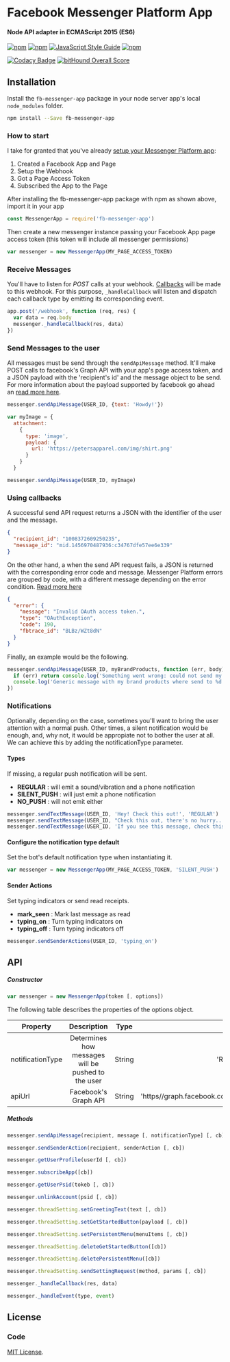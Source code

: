 # Facebook Messenger Platform App

#### Node API adapter in ECMAScript 2015 (ES6)

[![npm](https://img.shields.io/npm/v/npm.svg)](https://www.npmjs.com/package/fb-messenger-app) [![npm](https://img.shields.io/npm/dm/fb-messenger-app.svg)](https://www.npmjs.com/package/fb-messenger-app) [![JavaScript Style Guide](https://img.shields.io/badge/code%20style-standard-brightgreen.svg)](http://standardjs.com/) [![npm](https://img.shields.io/github/license/mashape/apistatus.svg)](LICENSE)

[![Codacy Badge](https://api.codacy.com/project/badge/Grade/e49cfaf866174e5fa9053cc2e894927f)](https://www.codacy.com/app/charlesaraya/fb-messenger-app?utm_source=github.com&amp;utm_medium=referral&amp;utm_content=charlesaraya/fb-messenger-app&amp;utm_campaign=Badge_Grade) [![bitHound Overall Score](https://www.bithound.io/github/charlesaraya/fb-messenger-app/badges/score.svg)](https://www.bithound.io/github/charlesaraya/fb-messenger-app)

## Installation

Install the `fb-messenger-app` package in your node server app's local `node_modules` folder.

```bash
npm install --Save fb-messenger-app
```

### How to start

I take for granted that you've already [setup your Messenger Platform app](https://developers.facebook.com/docs/messenger-platform/quickstart):

1. Created a Facebook App and Page
2. Setup the Webhook
3. Got a Page Access Token
4. Subscribed the App to the Page

After installing the fb-messenger-app package with npm as shown above, import it in your app

```js
const MessengerApp = require('fb-messenger-app')
```

Then create a new messenger instance passing your Facebook App page access token (this token will include all messenger permissions)

```js
var messenger = new MessengerApp(MY_PAGE_ACCESS_TOKEN)
```

### Receive Messages

You'll have to listen for _POST_ calls at your webhook. [Callbacks](https://developers.facebook.com/docs/messenger-platform/webhook-reference#format) will be made to this webhook. For this purpose, `_handleCallback` will listen and dispatch each callback type by emitting its corresponding event.

```js
app.post('/webhook', function (req, res) {
  var data = req.body
  messenger._handleCallback(res, data)
})
```

### Send Messages to the user

All messages must be send through the ```sendApiMessage``` method. It'll make POST calls to facebook's Graph API with your app's page access token, and a JSON payload with the 'recipient's id' and the message object to be send. For more information about the payload supported by facebook go ahead an [read more here](https://developers.facebook.com/docs/messenger-platform/send-api-reference).

```js
messenger.sendApiMessage(USER_ID, {text: 'Howdy!'})

var myImage = {
  attachment:
    { 
      type: 'image',
      payload: { 
        url: 'https://petersapparel.com/img/shirt.png'
      }
    }
  }

messenger.sendApiMessage(USER_ID, myImage)
```

### Using callbacks

A successful send API request returns a JSON with the identifier of the user and the message.

```json
{
  "recipient_id": "1008372609250235",
  "message_id": "mid.1456970487936:c34767dfe57ee6e339"
}
```

On the other hand, a when the send API request fails, a JSON is returned with the corresponding error code and message. Messenger Platform errors are grouped by code, with a different message depending on the error condition. [Read more here](https://developers.facebook.com/docs/messenger-platform/send-api-reference#errors)

```json
{
  "error": {
    "message": "Invalid OAuth access token.",
    "type": "OAuthException",
    "code": 190,
    "fbtrace_id": "BLBz/WZt8dN"
  }
}
```

Finally, an example would be the following.

```js
messenger.sendApiMessage(USER_ID, myBrandProducts, function (err, body) {
  if (err) return console.log('Something went wrong: could not send my brand products')
  console.log('Generic message with my brand products where send to %d', USER_ID)
})
```

### Notifications

Optionally, depending on the case, sometimes you'll want to bring the user attention with a normal push. Other times, a silent notification would be enough, and, why not, it would be appropiate not to bother the user at all. We can achieve this by adding the notificationType parameter.

#### Types

If missing, a regular push notification will be sent.

- __REGULAR__ : will emit a sound/vibration and a phone notification
- __SILENT_PUSH__ : will just emit a phone notification
- __NO_PUSH__ : will not emit either

```js
messenger.sendTextMessage(USER_ID, 'Hey! Check this out!', 'REGULAR')
messenger.sendTextMessage(USER_ID, "Check this out, there's no hurry...", 'SILENT_PUSH')
messenger.sendTextMessage(USER_ID, 'If you see this message, check this out', 'NO_PUSH')
```

#### Configure the notification type default

Set the bot's default notification type when instantiating it.

```js
var messenger = new MessengerApp(MY_PAGE_ACCESS_TOKEN, 'SILENT_PUSH')
```

#### Sender Actions

Set typing indicators or send read receipts.

- __mark_seen__ : Mark last message as read
- __typing_on__ : Turn typing indicators on
- __typing_off__ : Turn typing indicators off

```js
messenger.sendSenderActions(USER_ID, 'typing_on')
```

## API

##### Constructor

```js
var messenger = new MessengerApp(token [, options])
```

The following table describes the properties of the options object.

| Property           | Description                                        | Type   | Default  |
| ------------------ |:--------------------------------------------------:|:------:| --------:|
| notificationType   | Determines how messages will be pushed to the user | String | 'REGULAR'    |
| apiUrl             | Facebook's Graph API                               | String | 'https//<i></i>graph.facebook.com/v2.6/'   |

##### Methods

```js
messenger.sendApiMessage(recipient, message [, notificationType] [, cb])

messenger.sendSenderAction(recipient, senderAction [, cb])

messenger.getUserProfile(userId [, cb])

messenger.subscribeApp([cb])

messenger.getUserPsid(tokeb [, cb])

messenger.unlinkAccount(psid [, cb])

messenger.threadSetting.setGreetingText(text [, cb])

messenger.threadSetting.setGetStartedButton(payload [, cb])

messenger.threadSetting.setPersistentMenu(menuItems [, cb])

messenger.threadSetting.deleteGetStartedButton([cb])

messenger.threadSetting.deletePersistentMenu([cb])

messenger.threadSetting.sendSettingRequest(method, params [, cb])

messenger._handleCallback(res, data)

messenger._handleEvent(type, event)
```

## License

### Code

[MIT License](https://github.com/charlesaraya/fb-messenger-app/blob/master/LICENSE).
